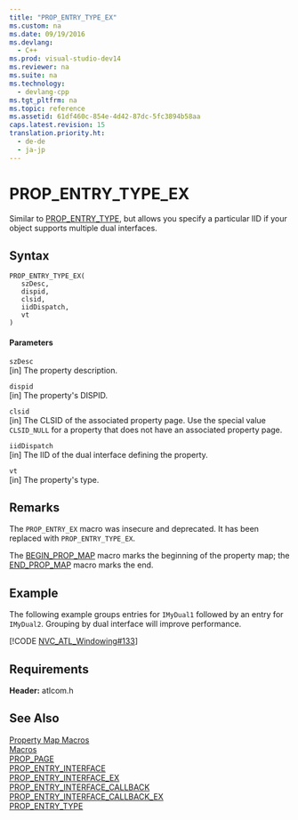 ```yaml
---
title: "PROP_ENTRY_TYPE_EX"
ms.custom: na
ms.date: 09/19/2016
ms.devlang: 
  - C++
ms.prod: visual-studio-dev14
ms.reviewer: na
ms.suite: na
ms.technology: 
  - devlang-cpp
ms.tgt_pltfrm: na
ms.topic: reference
ms.assetid: 61df460c-854e-4d42-87dc-5fc3894b58aa
caps.latest.revision: 15
translation.priority.ht: 
  - de-de
  - ja-jp
---
```

# PROP_ENTRY_TYPE_EX
Similar to [PROP_ENTRY_TYPE](../vs140/PROP_ENTRY_TYPE.md), but allows you specify a particular IID if your object supports multiple dual interfaces.  
  
## Syntax  
  
```  
PROP_ENTRY_TYPE_EX(   
   szDesc,   
   dispid,   
   clsid,   
   iidDispatch,   
   vt   
)  
```  
  
#### Parameters  
 `szDesc`  
 [in] The property description.  
  
 `dispid`  
 [in] The property's DISPID.  
  
 `clsid`  
 [in] The CLSID of the associated property page. Use the special value `CLSID_NULL` for a property that does not have an associated property page.  
  
 `iidDispatch`  
 [in] The IID of the dual interface defining the property.  
  
 `vt`  
 [in] The property's type.  
  
## Remarks  
 The `PROP_ENTRY_EX` macro was insecure and deprecated. It has been replaced with `PROP_ENTRY_TYPE_EX`.  
  
 The [BEGIN_PROP_MAP](../vs140/BEGIN_PROP_MAP.md) macro marks the beginning of the property map; the [END_PROP_MAP](../vs140/END_PROP_MAP.md) macro marks the end.  
  
## Example  
 The following example groups entries for `IMyDual1` followed by an entry for `IMyDual2`. Grouping by dual interface will improve performance.  
  
 [!CODE [NVC_ATL_Windowing#133](../CodeSnippet/VS_Snippets_Cpp/NVC_ATL_Windowing#133)]  
  
## Requirements  
 **Header:** atlcom.h  
  
## See Also  
 [Property Map Macros](../vs140/Property-Map-Macros.md)   
 [Macros](../vs140/ATL-Macros.md)   
 [PROP_PAGE](../vs140/PROP_PAGE.md)   
 [PROP_ENTRY_INTERFACE](../vs140/PROP_ENTRY_INTERFACE.md)   
 [PROP_ENTRY_INTERFACE_EX](../vs140/PROP_ENTRY_INTERFACE_EX.md)   
 [PROP_ENTRY_INTERFACE_CALLBACK](../vs140/PROP_ENTRY_INTERFACE_CALLBACK.md)   
 [PROP_ENTRY_INTERFACE_CALLBACK_EX](../vs140/PROP_ENTRY_INTERFACE_CALLBACK_EX.md)   
 [PROP_ENTRY_TYPE](../vs140/PROP_ENTRY_TYPE.md)